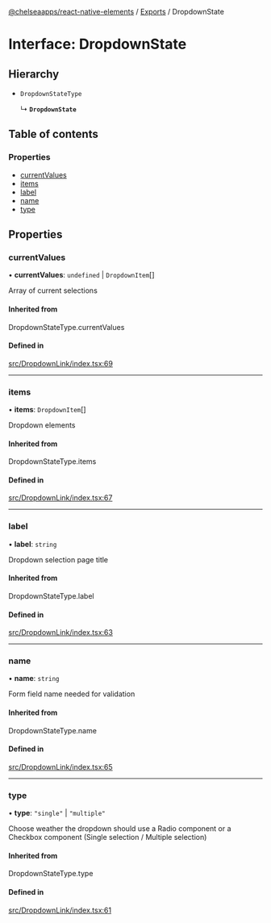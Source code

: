 [@chelseaapps/react-native-elements](../README.md) / [Exports](../modules.md) / DropdownState

# Interface: DropdownState

## Hierarchy

- `DropdownStateType`

  ↳ **`DropdownState`**

## Table of contents

### Properties

- [currentValues](DropdownState.md#currentvalues)
- [items](DropdownState.md#items)
- [label](DropdownState.md#label)
- [name](DropdownState.md#name)
- [type](DropdownState.md#type)

## Properties

### currentValues

• **currentValues**: `undefined` \| `DropdownItem`[]

Array of current selections

#### Inherited from

DropdownStateType.currentValues

#### Defined in

[src/DropdownLink/index.tsx:69](https://github.com/chelsea-apps/react-native-elements/blob/d97c664/src/DropdownLink/index.tsx#L69)

___

### items

• **items**: `DropdownItem`[]

Dropdown elements

#### Inherited from

DropdownStateType.items

#### Defined in

[src/DropdownLink/index.tsx:67](https://github.com/chelsea-apps/react-native-elements/blob/d97c664/src/DropdownLink/index.tsx#L67)

___

### label

• **label**: `string`

Dropdown selection page title

#### Inherited from

DropdownStateType.label

#### Defined in

[src/DropdownLink/index.tsx:63](https://github.com/chelsea-apps/react-native-elements/blob/d97c664/src/DropdownLink/index.tsx#L63)

___

### name

• **name**: `string`

Form field name needed for validation

#### Inherited from

DropdownStateType.name

#### Defined in

[src/DropdownLink/index.tsx:65](https://github.com/chelsea-apps/react-native-elements/blob/d97c664/src/DropdownLink/index.tsx#L65)

___

### type

• **type**: ``"single"`` \| ``"multiple"``

Choose weather the dropdown should use a Radio component or a Checkbox component (Single selection / Multiple selection)

#### Inherited from

DropdownStateType.type

#### Defined in

[src/DropdownLink/index.tsx:61](https://github.com/chelsea-apps/react-native-elements/blob/d97c664/src/DropdownLink/index.tsx#L61)
